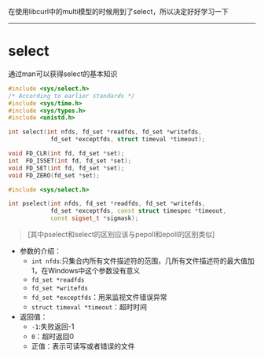 在使用libcurl中的multi模型的时候用到了select，所以决定好好学习一下

-------

# select
通过man可以获得select的基本知识
``` cpp
#include <sys/select.h>
/* According to earlier standards */
#include <sys/time.h>
#include <sys/types.h>
#include <unistd.h>

int select(int nfds, fd_set *readfds, fd_set *writefds,
            fd_set *exceptfds, struct timeval *timeout);

void FD_CLR(int fd, fd_set *set);
int  FD_ISSET(int fd, fd_set *set);
void FD_SET(int fd, fd_set *set);
void FD_ZERO(fd_set *set);

#include <sys/select.h>

int pselect(int nfds, fd_set *readfds, fd_set *writefds,
            fd_set *exceptfds, const struct timespec *timeout,
            const sigset_t *sigmask);

```
> [其中pselect和select的区别应该与pepoll和epoll的区别类似]

- 参数的介绍：
    - `int nfds`:只集合内所有文件描述符的范围，几所有文件描述符的最大值加1，在Windows中这个参数没有意义
    - `fd_set *readfds`
    - `fd_set *writefds`
    - `fd_set *exceptfds`：用来监视文件错误异常
    - `struct timeval *timeout`：超时时间
- 返回值：
    - `-1`:失败返回-1
    - `0`：超时返回0
    - 正值：表示可读写或者错误的文件







